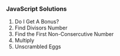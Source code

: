 ### JavaScript Solutions

1. Do I Get A Bonus?
2. Find Divisors Number
3. Find the First Non-Consercutive Number
4. Multiply
5. Unscrambled Eggs
